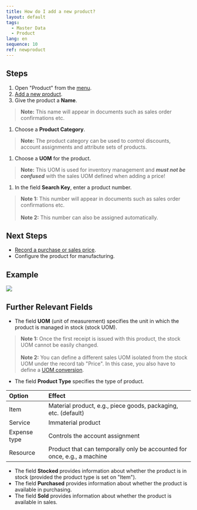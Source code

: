 ```yaml
---
title: How do I add a new product?
layout: default
tags:
  - Master Data
  - Product
lang: en
sequence: 10
ref: newproduct
---
```


## Steps
1. Open "Product" from the [menu](Menu).
1. [Add a new product](New_Record_Window).
1. Give the product a **Name**.
 >**Note:** This name will appear in documents such as sales order confirmations etc.

1. Choose a **Product Category**.
 >**Note:** The product category can be used to control discounts, account assignments and attribute sets of products.

1. Choose a **UOM** for the product.
 >**Note:** This UOM is used for inventory management and ***must not be confused*** with the sales UOM defined when adding a price!

1. In the field **Search Key**, enter a product number.
 >**Note 1:** This number will appear in documents such as sales order confirmations etc.<br><br>
 >**Note 2:** This number can also be assigned automatically.

## Next Steps
- [Record a purchase or sales price](ProductPrice).
- Configure the product for manufacturing.

## Example
![](assets/NewProduct.gif)

## Further Relevant Fields
- The field **UOM** (unit of measurement) specifies the unit in which the product is managed in stock (stock UOM).
 >**Note 1:** Once the first receipt is issued with this product, the stock UOM cannot be easily changed.<br><br>
 >**Note 2:** You can define a different sales UOM isolated from the stock UOM under the record tab "Price". In this case, you also have to define a [UOM conversion](Convert_UOMs).

- The field **Product Type** specifies the type of product.

|	Option | Effect |
| :--- | :--- |
|	Item | Material product, e.g., piece goods, packaging, etc. (default) |
|	Service | Immaterial product |
|	Expense type | Controls the account assignment |
|	Resource | Product that can temporally only be accounted for once, e.g., a machine |

- The field **Stocked** provides information about whether the product is in stock (provided the product type is set on "Item").
- The field **Purchased** provides information about whether the product is available in purchasing.
- The field **Sold** provides information about whether the product is available in sales.
